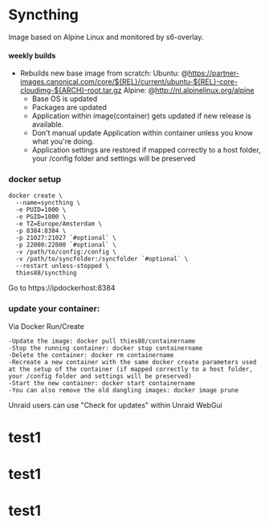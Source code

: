 # Syncthing

Image based on Alpine Linux and monitored by s6-overlay.

#### weekly builds ####
* Rebuilds new base image from scratch:
Ubuntu: @https://partner-images.canonical.com/core/${REL}/current/ubuntu-${REL}-core-cloudimg-${ARCH}-root.tar.gz
Alpine: @http://nl.alpinelinux.org/alpine
  * Base OS is updated
  * Packages are updated
  * Application within image(container) gets updated if new release is available. 
  * Don't manual update Application within container unless you know what you're 		doing.
  * Application settings are restored if mapped correctly to a host folder, your /config folder and settings will be preserved

### docker setup

```
docker create \
  --name=syncthing \
  -e PUID=1000 \
  -e PGID=1000 \
  -e TZ=Europe/Amsterdam \
  -p 8384:8384 \
  -p 21027:21027 `#optional` \
  -p 22000:22000 `#optional` \
  -v /path/to/config:/config \
  -v /path/to/syncfolder:/syncfolder `#optional` \
  --restart unless-stopped \
  thies88/syncthing
```
Go to https://ipdockerhost:8384

### update your container:

Via Docker Run/Create

    -Update the image: docker pull thies88/containername
    -Stop the running container: docker stop containername
    -Delete the container: docker rm containername
    -Recreate a new container with the same docker create parameters used at the setup of the container (if mapped correctly to a host folder, your /config folder and settings will be preserved)
    -Start the new container: docker start containername
    -You can also remove the old dangling images: docker image prune

Unraid users can use "Check for updates" within Unraid WebGui
# test1
# test1
# test1
